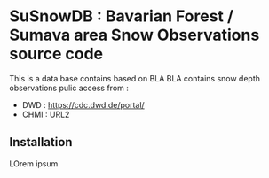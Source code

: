# SuSnowDB : Bavarian Forest / Sumava area Snow Observations source code

This is a data base contains based on 
BLA BLA 
contains snow depth observations pulic access from : 

* DWD : https://cdc.dwd.de/portal/
* CHMI : URL2

## Installation 

LOrem ipsum




